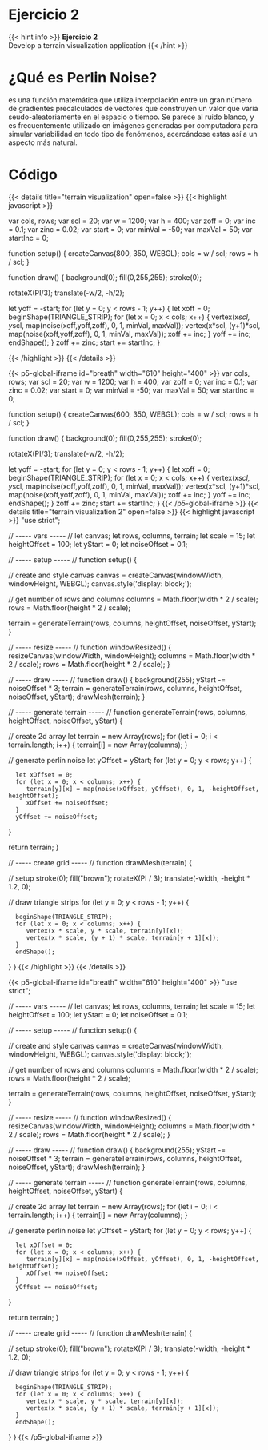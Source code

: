 # Ejercicio 2

{{< hint info >}}
**Ejercicio 2**  
Develop a terrain visualization application
{{< /hint >}}

# ¿Qué es Perlin Noise?

es una función matemática que utiliza interpolación entre un gran número de gradientes precalculados de vectores que construyen un valor que varía seudo-aleatoriamente en el espacio o tiempo. Se parece al ruido blanco, y es frecuentemente utilizado en imágenes generadas por computadora para simular variabilidad en todo tipo de fenómenos, acercándose estas así a un aspecto más natural.




# Código

{{< details title="terrain visualization" open=false >}}
{{< highlight javascript >}}

var cols, rows;
var scl = 20;
var w = 1200;
var h = 400;
var zoff = 0;
var inc = 0.1;
var zinc = 0.02;
var start = 0;
var minVal = -50;
var maxVal = 50;
var startInc = 0;

function setup() {
  createCanvas(800, 350, WEBGL);
  cols = w / scl;
  rows = h / scl;
}

function draw() {
  background(0);
  fill(0,255,255);
  stroke(0);
 
  
  rotateX(PI/3);
  translate(-w/2, -h/2);
  
  let yoff = -start;
  for (let y = 0; y < rows - 1; y++) {
    let xoff = 0;
    beginShape(TRIANGLE_STRIP);
    for (let x = 0; x < cols; x++) {
      vertex(x*scl, y*scl, map(noise(xoff,yoff,zoff), 0, 1, minVal, maxVal));
      vertex(x*scl, (y+1)*scl, map(noise(xoff,yoff,zoff), 0, 1, minVal, maxVal));
      xoff += inc;
    }
    yoff += inc;
    endShape();
  }
  zoff += zinc;
  start += startInc;
}

{{< /highlight >}}
{{< /details >}}


{{< p5-global-iframe id="breath" width="610" height="400" >}}
var cols, rows;
var scl = 20;
var w = 1200;
var h = 400;
var zoff = 0;
var inc = 0.1;
var zinc = 0.02;
var start = 0;
var minVal = -50;
var maxVal = 50;
var startInc = 0;

function setup() {
  createCanvas(600, 350, WEBGL);
  cols = w / scl;
  rows = h / scl;
}

function draw() {
  background(0);
  fill(0,255,255);
  stroke(0);
 
  
  rotateX(PI/3);
  translate(-w/2, -h/2);
  
  let yoff = -start;
  for (let y = 0; y < rows - 1; y++) {
    let xoff = 0;
    beginShape(TRIANGLE_STRIP);
    for (let x = 0; x < cols; x++) {
      vertex(x*scl, y*scl, map(noise(xoff,yoff,zoff), 0, 1, minVal, maxVal));
      vertex(x*scl, (y+1)*scl, map(noise(xoff,yoff,zoff), 0, 1, minVal, maxVal));
      xoff += inc;
    }
    yoff += inc;
    endShape();
  }
  zoff += zinc;
  start += startInc;
}
{{< /p5-global-iframe >}}
{{< details title="terrain visualization 2" open=false >}}
{{< highlight javascript >}}
"use strict";

// ----- vars ----- //
let canvas;
let rows, columns, terrain;
let scale = 15;
let heightOffset = 100;
let yStart = 0;
let noiseOffset = 0.1;


// ----- setup ----- //
function setup() {

   // create and style canvas 
   canvas = createCanvas(windowWidth, windowHeight, WEBGL);
   canvas.style('display: block;');

   // get number of rows and columns 
   columns = Math.floor(width * 2 / scale);
   rows = Math.floor(height * 2 / scale);

   terrain = generateTerrain(rows, columns, heightOffset, noiseOffset, yStart);
}

// ----- resize ----- // 
function windowResized() {
   resizeCanvas(windowWidth, windowHeight);
   columns = Math.floor(width * 2 / scale);
   rows = Math.floor(height * 2 / scale);
}

// ----- draw ----- // 
function draw() {
   background(255);
   yStart -= noiseOffset * 3;
   terrain = generateTerrain(rows, columns, heightOffset, noiseOffset, yStart);
   drawMesh(terrain);
}

// ----- generate terrain ----- // 
function generateTerrain(rows, columns, heightOffset, noiseOffset, yStart) {

   // create 2d array
   let terrain = new Array(rows);
   for (let i = 0; i < terrain.length; i++) {
      terrain[i] = new Array(columns);
   }

   // generate perlin noise
   let yOffset = yStart;
   for (let y = 0; y < rows; y++) {

      let xOffset = 0;
      for (let x = 0; x < columns; x++) {
         terrain[y][x] = map(noise(xOffset, yOffset), 0, 1, -heightOffset, heightOffset);
         xOffset += noiseOffset;
      }
      yOffset += noiseOffset;
   }

   return terrain;
}

// ----- create grid ----- // 
function drawMesh(terrain) {

   // setup
   stroke(0);
   fill("brown");
   rotateX(PI / 3);
   translate(-width, -height * 1.2, 0);

   // draw triangle strips
   for (let y = 0; y < rows - 1; y++) {

      beginShape(TRIANGLE_STRIP);
      for (let x = 0; x < columns; x++) {
         vertex(x * scale, y * scale, terrain[y][x]);
         vertex(x * scale, (y + 1) * scale, terrain[y + 1][x]);
      }
      endShape();
   }
}
{{< /highlight >}}
{{< /details >}}

{{< p5-global-iframe id="breath" width="610" height="400" >}}
"use strict";

// ----- vars ----- //
let canvas;
let rows, columns, terrain;
let scale = 15;
let heightOffset = 100;
let yStart = 0;
let noiseOffset = 0.1;


// ----- setup ----- //
function setup() {

   // create and style canvas 
   canvas = createCanvas(windowWidth, windowHeight, WEBGL);
   canvas.style('display: block;');

   // get number of rows and columns 
   columns = Math.floor(width * 2 / scale);
   rows = Math.floor(height * 2 / scale);

   terrain = generateTerrain(rows, columns, heightOffset, noiseOffset, yStart);
}

// ----- resize ----- // 
function windowResized() {
   resizeCanvas(windowWidth, windowHeight);
   columns = Math.floor(width * 2 / scale);
   rows = Math.floor(height * 2 / scale);
}

// ----- draw ----- // 
function draw() {
   background(255);
   yStart -= noiseOffset * 3;
   terrain = generateTerrain(rows, columns, heightOffset, noiseOffset, yStart);
   drawMesh(terrain);
}

// ----- generate terrain ----- // 
function generateTerrain(rows, columns, heightOffset, noiseOffset, yStart) {

   // create 2d array
   let terrain = new Array(rows);
   for (let i = 0; i < terrain.length; i++) {
      terrain[i] = new Array(columns);
   }

   // generate perlin noise
   let yOffset = yStart;
   for (let y = 0; y < rows; y++) {

      let xOffset = 0;
      for (let x = 0; x < columns; x++) {
         terrain[y][x] = map(noise(xOffset, yOffset), 0, 1, -heightOffset, heightOffset);
         xOffset += noiseOffset;
      }
      yOffset += noiseOffset;
   }

   return terrain;
}

// ----- create grid ----- // 
function drawMesh(terrain) {

   // setup
   stroke(0);
   fill("brown");
   rotateX(PI / 3);
   translate(-width, -height * 1.2, 0);

   // draw triangle strips
   for (let y = 0; y < rows - 1; y++) {

      beginShape(TRIANGLE_STRIP);
      for (let x = 0; x < columns; x++) {
         vertex(x * scale, y * scale, terrain[y][x]);
         vertex(x * scale, (y + 1) * scale, terrain[y + 1][x]);
      }
      endShape();
   }
}
{{< /p5-global-iframe >}}